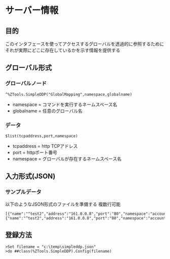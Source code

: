 #  サーバー情報

##  目的

このインタフェースを使ってアクセスするグローバルを透過的に参照するためにそれが実際にどこに存在しているかを示す情報を提供する

##  グローバル形式

###  グローバルノード

```^%ZTools.SimpleDDP("GlobalMapping",namespace,globalname)```

* namespace = コマンドを実行するネームスペース名
* globalname = 任意のグローバル名

###   データ

```$list(tcpaddress,port,namespace)```

* tcpaddress = http TCPアドレス
* port = httpポート番号
* namespace = グローバルが存在するネームスペース名


##  入力形式(JSON)

###   サンプルデータ

以下のようなJSON形式のファイルを準備する
複数行可能

```
[{"name":"^test2","address":"161.0.0.8","port":"80","namespace":"accounting"},{"name":"^test2","address":"161.0.0.8","port":"80","namespace":"accounting"}]
```

##  登録方法

```
>Set filename = "c:\temp\simpleddp.json"
>do ##class(%ZTools.SimpleDDP).Config(filename)
```

